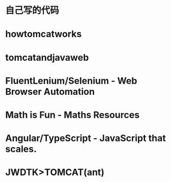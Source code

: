 # 自己写的代码
# howtomcatworks
# tomcatandjavaweb
# FluentLenium/Selenium - Web Browser Automation
# Math is Fun - Maths Resources
# Angular/TypeScript - JavaScript that scales.

# JWDTK>TOMCAT(ant)
       

